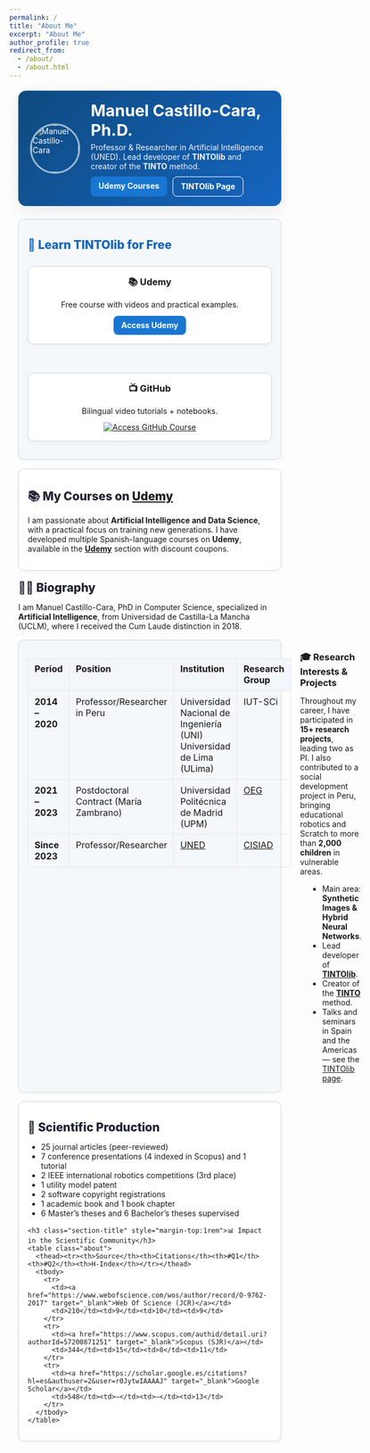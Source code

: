 ```yaml
---
permalink: /
title: "About Me"
excerpt: "About Me"
author_profile: true
redirect_from:
  - /about/
  - /about.html
---
```


<!-- ✅ Structured Data for About Page -->
<script type="application/ld+json">
{
  "@context": "https://schema.org",
  "@type": "Person",
  "name": "Manuel Castillo-Cara",
  "image": "https://www.manuelcastillo.eu/images/profile.jpg",
  "url": "https://www.manuelcastillo.eu",
  "sameAs": [
    "https://scholar.google.es/citations?user=r0JytwIAAAAJ",
    "https://www.scopus.com/authid/detail.uri?authorId=57200871251",
    "https://www.webofscience.com/wos/author/record/O-9762-2017",
    "https://www.uned.es/universidad/docentes/informatica/jose-manuel-castillo-cara.html",
    "https://portalcientifico.uned.es/investigadores/818430/detalle",
    "https://www.udemy.com/user/manuel-castillo-cara/",
    "https://www.linkedin.com/in/manuelcastillocara/",
    "https://orcid.org/0000-0002-2990-7090"
  ],
  "jobTitle": "Professor and Researcher in Artificial Intelligence",
  "worksFor": {
    "@type": "Organization",
    "name": "Universidad Nacional de Educación a Distancia (UNED)",
    "url": "https://www.uned.es"
  },
  "memberOf": {
    "@type": "Organization",
    "name": "CISIAD – Intelligent Decision-Support Systems",
    "url": "https://portalcientifico.uned.es/grupos/17475/detalle"
  },
  "alumniOf": {
    "@type": "EducationalOrganization",
    "name": "Universidad de Castilla-La Mancha (UCLM)"
  },
  "knowsAbout": [
    "Artificial Intelligence","Machine Learning","Deep Learning","Computer Vision",
    "Natural Language Processing","Data Science","Data Analytics","Tabular Data",
    "Synthetic Data","Synthetic Images","TINTO","TINTOlib","Hybrid Neural Networks",
    "Python","R","Scikit-learn","Keras","TensorFlow","PyTorch","GeoGebra","LaTeX",
    "Educational Technology","Online Teaching","Scientific Writing","Open Science",
    "Higher Education","Research Methodology"
  ]
}
</script>

<!-- ===== Styles (ligeros y reutilizables) ===== -->
<style>
  :root{
    --ink:#37474f; --accent:#1565c0; --soft:#f5f8fa; --bd:#d0d7de;
  }
  .about-wrap{max-width:980px;margin:0 auto;padding:0 1rem;}
  .hero{
    display:flex;align-items:center;gap:1.2rem;background:linear-gradient(135deg,#0e4a7f,#1565c0);
    color:#fff;border-radius:14px;padding:1.1rem 1.3rem;margin:1.2rem 0 1.4rem;box-shadow:0 8px 24px rgba(0,0,0,.08)
  }
  .hero img{width:84px;height:84px;border-radius:50%;object-fit:cover;border:3px solid rgba(255,255,255,.6)}
  .hero h1{font-size:1.8rem;line-height:1.2;margin:.1rem 0 .3rem}
  .card{border:1px solid var(--bd);border-radius:10px;background:#fff;padding:1rem;box-shadow:0 2px 8px rgba(0,0,0,.04);margin:1rem 0}
  .card.soft{background:var(--soft)}
  .section-title{font-weight:800;color:#223;margin:1.1rem 0 .6rem}
  .cta-row{display:flex;gap:1.2rem;flex-wrap:wrap;justify-content:center}
  .btn{display:inline-block;padding:.6em 1em;border-radius:8px;text-decoration:none!important;font-weight:700}
  .btn-primary{background:#1976d2;color:#fff}
  .grid-2{display:grid;grid-template-columns:1fr 1fr;gap:1rem}
  @media (max-width:720px){.hero{flex-direction:column;text-align:center}.grid-2{grid-template-columns:1fr}}
  table.about{width:100%;border-collapse:collapse}
  table.about th,table.about td{border:1px solid #e6e8eb;padding:.55rem .7rem;vertical-align:top}
  table.about th{background:#f3f6fb;text-align:left}
</style>

<div class="about-wrap">

  <!-- HERO -->
  <section class="hero">
    <img src="https://www.manuelcastillo.eu/images/profile.jpg" alt="Manuel Castillo-Cara">
    <div>
      <h1>Manuel Castillo-Cara, Ph.D.</h1>
      <p style="margin:0;opacity:.95">Professor & Researcher in Artificial Intelligence (UNED). Lead developer of <strong>TINTOlib</strong> and creator of the <strong>TINTO</strong> method.</p>
      <div style="margin-top:.6rem;display:flex;gap:.6rem;flex-wrap:wrap">
        <a class="btn btn-primary" href="https://www.manuelcastillo.eu/udemy/" target="_blank" rel="noopener">Udemy Courses</a>
        <a class="btn" style="border:1px solid #fff;color:#fff" href="/TINTOlib.html">TINTOlib Page</a>
      </div>
    </div>
  </section>

  <!-- Udemy + GitHub mini cards -->
  <section class="card soft">
    <h2 class="section-title" style="color:#1565c0">🎉 Learn TINTOlib for Free</h2>
    <div class="cta-row">
      <div class="card" style="flex:1 1 280px;max-width:420px;text-align:center">
        <h3 style="margin-top:0">📚 Udemy</h3>
        <p style="margin:.25rem 0 .75rem">Free course with videos and practical examples.</p>
        <a class="btn btn-primary" href="https://www.udemy.com/course/tintolib-deep-learning-tabutar-data-con-imagenes-sinteticas/?referralCode=16B7C59C2E3B0BD249D0" target="_blank" rel="noopener">Access Udemy</a>
      </div>
      <div class="card" style="flex:1 1 280px;max-width:420px;text-align:center">
        <h3 style="margin-top:0">📺 GitHub</h3>
        <p style="margin:.25rem 0 .75rem">Bilingual video tutorials + notebooks.</p>
        <a href="https://github.com/oeg-upm/TINTOlib-Crash_Course" target="_blank" rel="noopener">
          <img src="https://img.shields.io/badge/GitHub-VideoTutorial%20Course-black?style=for-the-badge&logo=GitHub&logoColor=white" alt="Access GitHub Course" loading="lazy">
        </a>
      </div>
    </div>
  </section>

  <!-- Udemy intro (conserva tu texto) -->
  <section class="card">
    <h2 class="section-title">📚 My Courses on <a href="/udemy/" target="_blank">Udemy</a></h2>
    <p>I am passionate about <strong>Artificial Intelligence and Data Science</strong>, with a practical focus on training new generations. I have developed multiple Spanish-language courses on <strong>Udemy</strong>, available in the <a href="/udemy/" target="_blank"><strong>Udemy</strong></a> section with discount coupons.</p>
  </section>

  <!-- Biography -->
  <section>
    <h2 class="section-title">👨‍🎓 Biography</h2>
    <p>I am Manuel Castillo-Cara, PhD in Computer Science, specialized in <strong>Artificial Intelligence</strong>, from Universidad de Castilla-La Mancha (UCLM), where I received the Cum Laude distinction in 2018.</p>
    <div class="card soft">
      <div class="grid-2" style="align-items:start">
        <div>
          <table class="about">
            <thead>
              <tr><th>Period</th><th>Position</th><th>Institution</th><th>Research Group</th></tr>
            </thead>
            <tbody>
              <tr>
                <td><strong>2014 – 2020</strong></td>
                <td>Professor/Researcher in Peru</td>
                <td>Universidad Nacional de Ingeniería (UNI) <br> Universidad de Lima (ULima)</td>
                <td>IUT-SCi</td>
              </tr>
              <tr>
                <td><strong>2021 – 2023</strong></td>
                <td>Postdoctoral Contract (María Zambrano)</td>
                <td>Universidad Politécnica de Madrid (UPM)</td>
                <td><a href="https://oeg.fi.upm.es/" target="_blank">OEG</a></td>
              </tr>
              <tr>
                <td><strong>Since 2023</strong></td>
                <td>Professor/Researcher</td>
                <td><a href="https://www.uned.es/universidad/docentes/informatica/jose-manuel-castillo-cara.html" target="_blank">UNED</a></td>
                <td><a href="https://portalcientifico.uned.es/grupos/17475/detalle" target="_blank">CISIAD</a></td>
              </tr>
            </tbody>
          </table>
        </div>
        <div>
          <h3 style="margin:.2rem 0 .6rem">🎓 Research Interests & Projects</h3>
          <p>Throughout my career, I have participated in <strong>15+ research projects</strong>, leading two as PI. I also contributed to a social development project in Peru, bringing educational robotics and Scratch to more than <strong>2,000 children</strong> in vulnerable areas.</p>
          <ul style="margin:.6rem 0 0 1rem">
            <li>Main area: <strong>Synthetic Images & Hybrid Neural Networks</strong>.</li>
            <li>Lead developer of <a href="/libros-software/software-TINTOlib/" target="_blank"><strong>TINTOlib</strong></a>.</li>
            <li>Creator of the <a href="/libros-software/software-TINTO/" target="_blank"><strong>TINTO</strong></a> method.</li>
            <li>Talks and seminars in Spain and the Americas — see the <a href="/TINTOlib.html" target="_blank">TINTOlib page</a>.</li>
          </ul>
        </div>
      </div>
    </div>
  </section>

  <!-- Scientific Production -->
  <section class="card">
    <h2 class="section-title">🔬 Scientific Production</h2>
    <ul>
      <li>25 journal articles (peer-reviewed)</li>
      <li>7 conference presentations (4 indexed in Scopus) and 1 tutorial</li>
      <li>2 IEEE international robotics competitions (3rd place)</li>
      <li>1 utility model patent</li>
      <li>2 software copyright registrations</li>
      <li>1 academic book and 1 book chapter</li>
      <li>6 Master’s theses and 6 Bachelor’s theses supervised</li>
    </ul>

    <h3 class="section-title" style="margin-top:1rem">📊 Impact in the Scientific Community</h3>
    <table class="about">
      <thead><tr><th>Source</th><th>Citations</th><th>#Q1</th><th>#Q2</th><th>H-Index</th></tr></thead>
      <tbody>
        <tr>
          <td><a href="https://www.webofscience.com/wos/author/record/O-9762-2017" target="_blank">Web Of Science (JCR)</a></td>
          <td>210</td><td>9</td><td>10</td><td>9</td>
        </tr>
        <tr>
          <td><a href="https://www.scopus.com/authid/detail.uri?authorId=57200871251" target="_blank">Scopus (SJR)</a></td>
          <td>344</td><td>15</td><td>8</td><td>11</td>
        </tr>
        <tr>
          <td><a href="https://scholar.google.es/citations?hl=es&authuser=2&user=r0JytwIAAAAJ" target="_blank">Google Scholar</a></td>
          <td>548</td><td>–</td><td>–</td><td>13</td>
        </tr>
      </tbody>
    </table>
  </section>

</div>